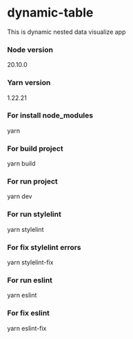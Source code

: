 # dynamic-table
This is dynamic nested data visualize app

### Node version

20.10.0

### Yarn version

1.22.21

### For install node_modules

yarn

### For build project

yarn build

### For run project

yarn dev

### For run stylelint

yarn stylelint

### For fix stylelint errors

yarn stylelint-fix

### For run eslint

yarn eslint

### For fix eslint

yarn eslint-fix
